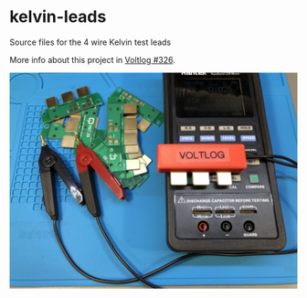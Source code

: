 # kelvin-leads
Source files for the 4 wire Kelvin test leads

More info about this project in [Voltlog #326](https://youtu.be/MpJgCks37lE).

![Image of the finished test leads](final-build.JPG)

